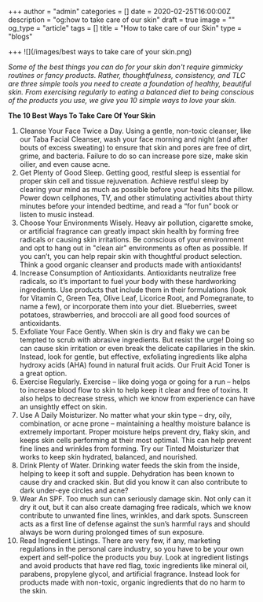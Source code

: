 +++
author = "admin"
categories = []
date = 2020-02-25T16:00:00Z
description = "og:how to take care of our skin"
draft = true
image = ""
og_type = "article"
tags = []
title = "How to take care of our Skin"
type = "blogs"

+++
![](/images/best ways to take care of your skin.png)

_Some of the best things you can do for your skin don't require gimmicky routines or fancy products. Rather, thoughtfulness, consistency, and TLC are three simple tools you need to create a foundation of healthy, beautiful skin. From exercising regularly to eating a balanced diet to being conscious of the products you use, we give you 10 simple ways to love your skin._

**The 10 Best Ways To Take Care Of Your Skin**

 1. Cleanse Your Face Twice a Day. Using a gentle, non-toxic cleanser, like our Taba Facial Cleanser, wash your face morning and night (and after bouts of excess sweating) to ensure that skin and pores are free of dirt, grime, and bacteria. Failure to do so can increase pore size, make skin oilier, and even cause acne.
 2. Get Plenty of Good Sleep.  Getting good, restful sleep is essential for proper skin cell and tissue rejuvenation. Achieve restful sleep by clearing your mind as much as possible before your head hits the pillow. Power down cellphones, TV, and other stimulating activities about thirty minutes before your intended bedtime, and read a “for fun” book or listen to music instead.
 3. Choose Your Environments Wisely. Heavy air pollution, cigarette smoke, or artificial fragrance can greatly impact skin health by forming free radicals or causing skin irritations. Be conscious of your environment and opt to hang out in "clean air" environments as often as possible. If you can’t, you can help repair skin with thoughtful product selection. Think a good organic cleanser and products made with antioxidants!
 4. Increase Consumption of Antioxidants. Antioxidants neutralize free radicals, so it’s important to fuel your body with these hardworking ingredients. Use products that include them in their formulations (look for Vitamin C, Green Tea, Olive Leaf, Licorice Root, and Pomegranate, to name a few), or incorporate them into your diet. Blueberries, sweet potatoes, strawberries, and broccoli are all good food sources of antioxidants.
 5. Exfoliate Your Face Gently. When skin is dry and flaky we can be tempted to scrub with abrasive ingredients. But resist the urge! Doing so can cause skin irritation or even break the delicate capillaries in the skin. Instead, look for gentle, but effective, exfoliating ingredients like alpha hydroxy acids (AHA) found in natural fruit acids. Our Fruit Acid Toner is a great option.
 6. Exercise Regularly. Exercise – like doing yoga or going for a run – helps to increase blood flow to skin to help keep it clear and free of toxins. It also helps to decrease stress, which we know from experience can have an unsightly effect on skin.
 7. Use A Daily Moisturizer. No matter what your skin type – dry, oily, combination, or acne prone – maintaining a healthy moisture balance is extremely important. Proper moisture helps prevent dry, flaky skin, and keeps skin cells performing at their most optimal. This can help prevent fine lines and wrinkles from forming. Try our Tinted Moisturizer that works to keep skin hydrated, balanced, and nourished.
 8. Drink Plenty of Water. Drinking water feeds the skin from the inside, helping to keep it soft and supple. Dehydration has been known to cause dry and cracked skin. But did you know it can also contribute to dark under-eye circles and acne?
 9. Wear An SPF. Too much sun can seriously damage skin. Not only can it dry it out, but it can also create damaging free radicals, which we know contribute to unwanted fine lines, wrinkles, and dark spots. Sunscreen acts as a first line of defense against the sun’s harmful rays and should always be worn during prolonged times of sun exposure.
10. Read Ingredient Listings. There are very few, if any, marketing regulations in the personal care industry, so you have to be your own expert and self-police the products you buy. Look at ingredient listings and avoid products that have red flag, toxic ingredients like mineral oil, parabens, propylene glycol, and artificial fragrance. Instead look for products made with non-toxic, organic ingredients that do no harm to the skin.